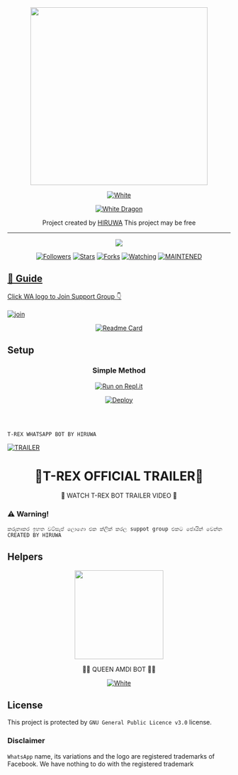 
<div align="center">
  <img border-radius: 15px src="https://telegra.ph/file/10bdbaab2d4d163e2affa.jpg" width="400" height="400"/>
  <p align="center">
<a href="#"><img title="White" src="https://img.shields.io/badge/T REX PUBLIC-blue?colorA=%23ff0000&colorB=%23017e40&style=for-the-badge"></a>
</p>
  <p align="center">
<a href="https://github.com/TRexWa"><img title="White Dragon" src="https://img.shields.io/badge/Created💥by💥 HIRUWA-dqz/JulieMwol?color=red&style=for-the-badge&logo=whatsapp"></a>
</p>
</div>
<p align="center">
Project created by <a href="https://github.com/Dark-Knight-Hiruwa"> HIRUWA</a> This project may be free
    <br
       | © |
        owner |
    <br> 
</p>

----

  <p align="center">
  <a href="https://github.com/Dark-Knight-Hiruwa">
    <img src="https://img.shields.io/github/repo-size/Dark-Knight-Hiruwa/T-REX?color=green&label=Repo%20total%20size&style=plastic">
<p align="center">
<a href="https://github.com/Dark-Knight-Hiruwa/followers"><img title="Followers" src="https://img.shields.io/github/followers/Dark-Knight-Hiruwa?color=blue&style=flat-square"></a>
<a href="https://github.com/Dark-Knight-Hiruwa/T-REX/stargazers"><img title="Stars" src="https://img.shields.io/github/stars/Dark-Knight-Hiruwa/T-REX?color=blue&style=flat-square"></a>
<a href="https://github.com/Dark-Knight-Hiruwa/T-REX/network/members"><img title="Forks" src="https://img.shields.io/github/forks/Dark-Knight-Hiruwa/T-REX?color=blue&style=flat-square"></a>
<a href="https://github.com/Dark-Knight-Hiruwa/T-REX/watchers"><img title="Watching" src="https://img.shields.io/github/watchers/Dark-Knight-Hiruwa/T-REX?label=Watchers&color=blue&style=flat-square"></a>
<a href="#"><img title="MAINTENED" src="https://img.shields.io/badge/UNMAINTENED-YES-blue.svg"</a>
</p>
  

## 📢 Guide
Click WA logo to Join Support Group 👇
    <br>
<br>
  [![join](https://github.com/Alien-alfa/PublicBot/blob/main/wlogo.svg.png)](https://chat.whatsapp.com/GT5V8RakkftB7DAKWMeQML)
  <div align="center">
       
  [![Readme Card](https://github-readme-stats.vercel.app/api/pin/?username=Dark-Knight-Hiruwa&repo=T-REX&theme=nightowl)](https://github.com/Dark-Knight-Hiruwa/T-REX)
  </div>
    
## Setup
<div align="center">

  ### Simple Method
  
[![Run on Repl.it](https://repl.it/badge/github/quiec/whatsAlfa)](https://replit.com/@TRexWa/T-REX-QR-SESSION)

[![Deploy](https://www.herokucdn.com/deploy/button.svg)](http://heroku.com/deploy?template=https://github.com/Dark-Knight-Hiruwa/T-REX)
     </div>
<br>
<br >

```
T-REX WHATSAPP BOT BY HIRUWA
``` 
    
    
[![TRAILER](https://telegra.ph/file/10bdbaab2d4d163e2affa.jpg)](https://www.youtube.com/embed/oWDW6_Ewi1U)

<div align="center">
  <h1>🍁T-REX OFFICIAL TRAILER🍁</h1>
  <p>📛 WATCH T-REX BOT TRAILER VIDEO 📛
</div>


  
  
### ⚠️ Warning! 
```
කරුනාකර ඉහත වට්සැප් ලොගො එක ක්ලික් කරල suppot group එකට ජොයින් වෙන්න
CREATED BY HIRUWA
```

## Helpers
<div align="center">


<div align="center">
  <img src="https://i.ibb.co/r3wmpwr/LOGO.jpg" width="200" height="200">
  <p>👸💎 QUEEN AMDI BOT 💎👸</p>
</div>
    <a href="https://github.com/BlackAmda/QueenAmdi"><img title="White" src="https://img.shields.io/badge/QueenAmdi Base Bot-blue?colorA=%23ff0000&colorB=%23017e40&style=for-the-badge"></a>

</div>
    


## License
This project is protected by `GNU General Public Licence v3.0` license.

### Disclaimer
`WhatsApp` name, its variations and the logo are registered trademarks of Facebook. We have nothing to do with the registered trademark
